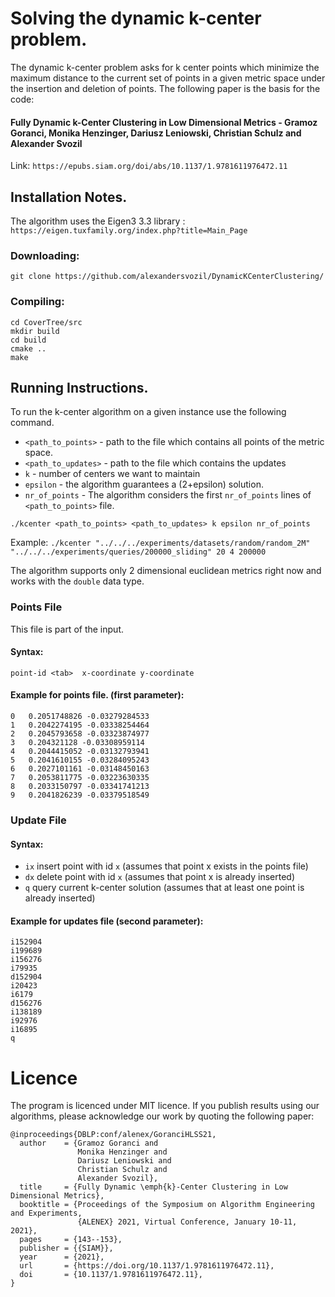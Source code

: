 # Solving the dynamic k-center problem.

The dynamic k-center problem asks for k center points which minimize the maximum distance 
to the current set of points in a given metric space under the insertion and deletion of points.
The following paper is the basis for the code:
#### Fully Dynamic k-Center Clustering in Low Dimensional Metrics - Gramoz Goranci, Monika Henzinger, Dariusz Leniowski, Christian Schulz and Alexander Svozil
Link: `https://epubs.siam.org/doi/abs/10.1137/1.9781611976472.11`

## Installation Notes.
The algorithm uses the Eigen3 3.3 library : `https://eigen.tuxfamily.org/index.php?title=Main_Page`


### Downloading:
```
git clone https://github.com/alexandersvozil/DynamicKCenterClustering/
```

### Compiling:
```
cd CoverTree/src
mkdir build
cd build
cmake ..
make
```

## Running Instructions.
To run the k-center algorithm on a given instance use the following command.
- `<path_to_points>` - path to the file which contains all points of the metric space.
- `<path_to_updates>` - path to the file which contains the updates 
- `k` - number of centers we want to maintain
- `epsilon` - the algorithm guarantees a (2+epsilon) solution.
- `nr_of_points` - The algorithm considers the first `nr_of_points` lines of `<path_to_points>` file.
```
./kcenter <path_to_points> <path_to_updates> k epsilon nr_of_points 
```
Example: `./kcenter "../../../experiments/datasets/random/random_2M" "../../../experiments/queries/200000_sliding" 20 4 200000`


The algorithm supports only 2 dimensional euclidean metrics right now and works with the `double`
data type.

### Points File
This file is part of the input. 
#### Syntax:
```
point-id <tab>	x-coordinate y-coordinate
```

#### Example for points file. (first parameter):
```
0	0.2051748826 -0.03279284533
1	0.2042274195 -0.03338254464
2	0.2045793658 -0.03323874977
3	0.204321128 -0.03308959114
4	0.2044415052 -0.03132793941
5	0.2041610155 -0.03284095243
6	0.2027101161 -0.03148450163
7	0.2053811775 -0.03223630335
8	0.2033150797 -0.03341741213
9	0.2041826239 -0.03379518549
```

### Update File
#### Syntax:
- `ix` insert point with id `x` (assumes that point x exists in the points file)
- `dx` delete point with id `x` (assumes that point x is already inserted)
- `q` query current k-center solution (assumes that at least one point is already inserted)

#### Example for updates file (second parameter):
```
i152904
i199689
i156276
i79935
d152904
i20423
i6179
d156276
i138189
i92976
i16895
q
```

# Licence
The program is licenced under MIT licence. If you publish results using our algorithms, please acknowledge our work by quoting the following paper:

```
@inproceedings{DBLP:conf/alenex/GoranciHLSS21,
  author    = {Gramoz Goranci and
               Monika Henzinger and
               Dariusz Leniowski and
               Christian Schulz and
               Alexander Svozil},
  title     = {Fully Dynamic \emph{k}-Center Clustering in Low Dimensional Metrics},
  booktitle = {Proceedings of the Symposium on Algorithm Engineering and Experiments,
               {ALENEX} 2021, Virtual Conference, January 10-11, 2021},
  pages     = {143--153},
  publisher = {{SIAM}},
  year      = {2021},
  url       = {https://doi.org/10.1137/1.9781611976472.11},
  doi       = {10.1137/1.9781611976472.11},
}

```
